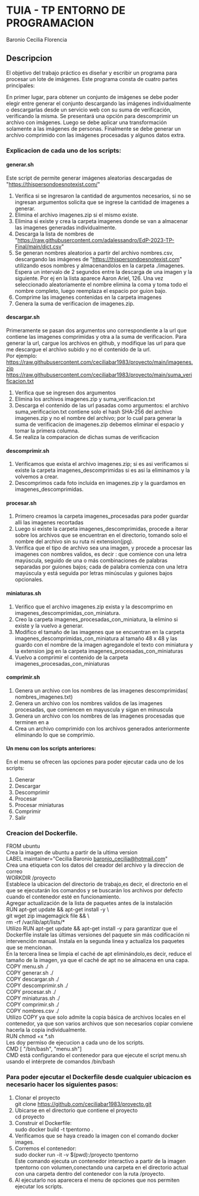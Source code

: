 # TUIA - TP ENTORNO DE PROGRAMACION

Baronio Cecilia Florencia

## Descripcion 
El objetivo del trabajo práctico es diseñar y escribir un programa para procesar un lote de imágenes. Este programa consta de cuatro partes principales:

En primer lugar, para obtener un conjunto de imágenes se debe poder elegir entre generar el conjunto descargando las imágenes individualmente o descargarlas desde un servicio web con su suma de verificación, verificando la misma.
Se presentará una opción para descomprimir un archivo con imágenes.
Luego se debe aplicar una transformación solamente a las imágenes de personas.
Finalmente se debe generar un archivo comprimido con las imágenes procesadas y algunos datos extra.

### Explicacion de cada uno de los scripts:

#### generar.sh

Este script de permite generar imágenes aleatorias descargadas de "https://thispersondoesnotexist.com/"

1) Verifica si se ingresaron la cantidad de argumentos necesarios, si no se ingresan argumentos solicita que se ingrese la cantidad de imagenes a generar. 
2) Elimina el archivo imagenes.zip si el mismo existe. 
3) Elimina si existe y crea la carpeta imagenes donde se van a almacenar las imagenes generadas individualmente.
4) Descarga la lista de nombres de "https://raw.githubusercontent.com/adalessandro/EdP-2023-TP-Final/main/dict.csv" 
5) Se generan nombres aleatorios a partir del archivo nombres.csv, descargando las imágenes de "https://thispersondoesnotexist.com" utilizando esos nombres y almacenandolos en la carpeta ./imagenes. 
Espera un intervalo de 2 segundos entre la descarga de una imagen y la siguiente. Por ej en la lista aparece Aaron Ariel, 126. Una vez seleccionado aleatoriamente el nombre elimina la coma y toma todo el nombre completo, luego reemplaza el espacio por guion bajo.
6) Comprime las imagenes contenidas en la carpeta imagenes
7) Genera la suma de verificacion de imagenes.zip.

#### descargar.sh

Primeramente se pasan dos argumentos uno correspondiente a la url que contiene las imagenes comprimidas y otra a la suma de verificacion. Para generar la url, cargue los archivos en github, y modifique las url para que me descargue el archivo subido y no el contenido de la url.        
Por ejemplo: https://raw.githubusercontent.com/ceciliabar1983/proyecto/main/imagenes.zip  https://raw.githubusercontent.com/ceciliabar1983/proyecto/main/suma_verificacion.txt 
1) Verifica que se ingresen dos argumentos 
2) Elimina los archivos imagenes.zip y suma_verificacion.txt 
3) Descarga el contenido de las url pasadas como argumentos: el archivo suma_verificacion.txt contiene solo el hash SHA-256 del archivo imagenes.zip y no el nombre del archivo; por lo cual para generar la suma de verificacion de imagenes.zip debemos eliminar el espacio y tomar la primera columna. 
4) Se realiza la comparacion de dichas sumas de verificacion

#### descomprimir.sh

1) Verificamos que exista el archivo imagenes.zip; si es asi verificamos si existe la carpeta imagenes_descomprimidas si es asi la eliminamos y la volvemos a crear. 
2) Descomprimos cada foto incluida en imagenes.zip y la guardamos en imagenes_descomprimidas.

#### procesar.sh 
1) Primero creamos la carpeta imagenes_procesadas para poder guardar alli las imagenes recortadas 
2) Luego si existe la carpeta imagenes_descomprimidas, procede a iterar sobre los archivos que se encuentran en el directorio, tomando solo el nombre del archivo sin su ruta ni extension(jpg). 
3) Verifica que el tipo de archivo sea una imagen, y procede a procesar las imagenes con nombres validos, es decir : que comience con una letra mayúscula, seguido de una o más combinaciones de palabras separadas por guiones bajos; cada de palabra comienza con una letra mayúscula y está seguida por letras minúsculas y guiones bajos opcionales.

#### miniaturas.sh
1. Verifico que el archivo imagenes.zip exista y la descomprimo en imagenes_descomprimidas_con_miniatura.
2. Creo la carpeta imagenes_procesadas_con_miniatura, la elimino si existe y la vuelvo a generar. 
3. Modifico el tamaño de las imagenes que se encuentran en la carpeta imagenes_descomprimidas_con_miniatura al tamaño 48 x 48 y las guardo con el nombre de la imagen agregandole el texto con miniatura y la extension jpg en la carpeta imagenes_procesadas_con_miniaturas 
4. Vuelvo a comprimir el contenido de la carpeta imagenes_procesadas_con_miniaturas

#### comprimir.sh

1) Genera un archivo con los nombres de las imagenes descomprimidas( nombres_imagenes.txt)
2) Genera un archivo con los nombres validos de las imagenes procesadas, que comiencen en mayuscula y sigan en minuscula
3) Genera un archivo con los nombres de las imagenes procesadas que terminen en a 
4) Crea un archivo comprimido con los archivos generados anteriormente eliminando lo que se comprimio.

#### Un menu con los scripts anteriores:
En el menu se ofrecen las opciones para poder ejecutar cada uno de los scripts:
1. Generar
2. Descargar
3. Descomprimir
4. Procesar
5. Procesar miniaturas
6. Comprimir
7. Salir


### Creacion del Dockerfile.

FROM ubuntu        
Crea la imagen de ubuntu a partir de la ultima version        
LABEL maintainer="Cecilia Baronio <baronio_cecilia@hotmail.com>"        
Crea una etiqueta con los datos del creador del archivo y la direccion de correo        
WORKDIR /proyecto        
Establece la ubicacion del directorio de trabajo,es decir, el directorio en el que se ejecutarán los comandos y se buscarán los archivos por defecto cuando el contenedor esté en funcionamiento.        
Agregar actualización de la lista de paquetes antes de la instalación        
RUN apt-get update && apt-get install -y \        
        git wget zip imagemagick file && \        
        rm -rf /var/lib/apt/lists/*        
Utilizo RUN apt-get update && apt-get install -y para garantizar que el Dockerfile instale las últimas versiones del paquete sin más codificación ni intervención manual. Instala en la segunda linea y actualiza los paquetes que se mencionan.        
En la tercera linea se limpia el caché de apt eliminándolo,es decir, reduce el tamaño de la imagen, ya que el caché de apt no se almacena en una capa.         
COPY menu.sh ./        
COPY generar.sh ./        
COPY descargar.sh ./        
COPY descomprimir.sh ./        
COPY procesar.sh ./        
COPY miniaturas.sh ./        
COPY comprimir.sh ./        
COPY nombres.csv ./        
Utilizo COPY ya que solo admite la copia básica de archivos locales en el contenedor, ya que son varios archivos que son necesarios copiar conviene hacerla la copia individualmente.        
RUN chmod +x *.sh        
Les doy permiso de ejecucion a cada uno de los scripts.        
CMD [ "/bin/bash", "menu.sh"]        
CMD está configurando el contenedor para que ejecute el script menu.sh usando el intérprete de comandos /bin/bash        

### Para poder ejecutar el Dockerfile desde cualquier ubicacion  es necesario hacer los siguientes pasos:       
1)  Clonar el proyecto        
git clone https://github.com/ceciliabar1983/proyecto.git         
2) Ubicarse en el directorio que contiene el proyecto        
   cd proyecto
2) Construir el Dockerfile:        
    sudo docker build -t tpentorno .         
2) Verificamos que se haya creado la imagen con el comando docker images.
3) Corremos el contenedor:        
   sudo docker run -it -v $(pwd):/proyecto tpentorno        
   Este comando ejecuta un contenedor interactivo a partir de la imagen tpentorno con volumen,conectando una carpeta en el directorio actual con una carpeta dentro del contenedor con la ruta /proyecto.        
5) Al ejecutarlo nos aparecera el menu de opciones que nos permiten ejecutar los scripts.
